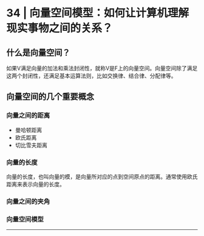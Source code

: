 # 34 | 向量空间模型：如何让计算机理解现实事物之间的关系？

## 什么是向量空间？
 
 如果V满足向量的加法和乘法封闭性，就称V是F上的向量空间。向量空间除了满足这两个封闭性，还满足基本运算法则，比如交换律、结合律、分配律等。
 
## 向量空间的几个重要概念

### 向量之间的距离

* 曼哈顿距离
* 欧氏距离
* 切比雪夫距离

### 向量的长度

向量的长度，也叫向量的模，是向量所对应的点到空间原点的距离。通常使用欧氏距离来表示向量的长度。

### 向量之间的夹角

### 向量空间模型

********


